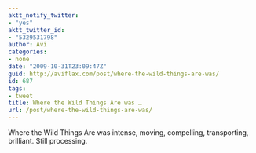 ```yaml
---
aktt_notify_twitter:
- "yes"
aktt_twitter_id:
- "5329531798"
author: Avi
categories:
- none
date: "2009-10-31T23:09:47Z"
guid: http://aviflax.com/post/where-the-wild-things-are-was/
id: 687
tags:
- tweet
title: Where the Wild Things Are was …
url: /post/where-the-wild-things-are-was/
---
```

Where the Wild Things Are was intense, moving, compelling, transporting, brilliant. Still processing.